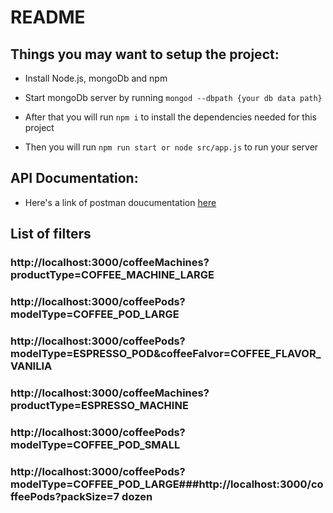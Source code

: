 # README


## Things you may want to setup the project:

- Install Node.js, mongoDb and npm

- Start mongoDb server by running `mongod --dbpath {your db data path}`

- After that you will run `npm i` to install the dependencies needed for this project

- Then you will run `npm run start or node src/app.js` to run your server

## API Documentation:

- Here's a link of postman doucumentation [here](https://documenter.getpostman.com/view/910736/T1DqeveR?version=latest)

## List of filters 
### http://localhost:3000/coffeeMachines?productType=COFFEE_MACHINE_LARGE
### http://localhost:3000/coffeePods?modelType=COFFEE_POD_LARGE
### http://localhost:3000/coffeePods?modelType=ESPRESSO_POD&coffeeFalvor=COFFEE_FLAVOR_VANILIA
### http://localhost:3000/coffeeMachines?productType=ESPRESSO_MACHINE
### http://localhost:3000/coffeePods?modelType=COFFEE_POD_SMALL
### http://localhost:3000/coffeePods?modelType=COFFEE_POD_LARGE###http://localhost:3000/coffeePods?packSize=7 dozen
